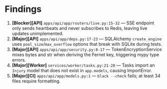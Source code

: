 # Findings

1. **[Blocker][API]** `apps/api/app/routers/live.py:15-32` — SSE endpoint only sends heartbeats and never subscribes to Redis, leaving live updates unimplemented.
2. **[Major][API]** `apps/api/app/deps.py:17-23` — SQLAlchemy `create_engine` uses `pool_size`/`max_overflow` options that break with SQLite during tests.
3. **[Major][API]** `apps/api/app/security.py:8-17` — TokenEncryptionService mixes bytes and str when deriving the Fernet key, triggering mypy type errors.
4. **[Major][Worker]** `services/worker/tasks.py:21-28` — Tasks import an `Injury` model that does not exist in `app.models`, causing ImportError.
5. **[Major][CI]** `apps/api/app/models.py:1` — `black --check` fails; at least 34 files require formatting.

